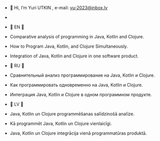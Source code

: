 
- 👀 Hi, I’m Yuri UTKIN , e-mail: yu-2023@inbox.lv
- 
- 💞️ EN 💞️
- Comparative analysis of programming in Java, Kotlin and Clojure.
- How to Program Java, Kotlin, and Clojure Simultaneously.
- Integration of Java, Kotlin and Clojure in one software product.

- 👋 RU 👋
- Сравнительный анализ программирование на Java, Kotlin и Clojure.
- Как программировать одновременно на Java, Kotlin и Clojure.
- Интеграция Java, Kotlin и Clojure в одном программном продукте.

- 🌱 LV 🌱
- Java, Kotlin un Clojure programmēšanas salīdzinošā analīze.
- Kā programmēt Java, Kotlin un Clojure vienlaicīgi.
- Java, Kotlin un Clojure integrācija vienā programmatūras produktā.

<!---
yu-2023/yu-2023 is a ✨ special ✨ repository because its `README.md` (this file) appears on your GitHub profile.
You can click the Preview link to take a look at your changes.
--->
